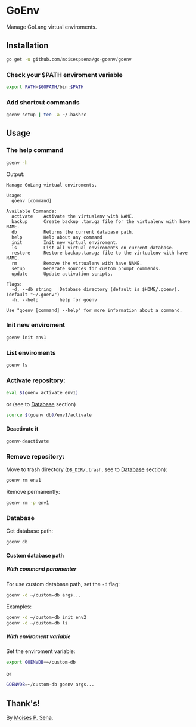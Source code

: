 # GoEnv
Manage GoLang virtual enviroments.

## Installation

```bash
go get -u github.com/moisespsena/go-goenv/goenv
```
### Check your $PATH enviroment variable

```bash
export PATH=$GOPATH/bin:$PATH
```

### Add shortcut commands

```bash
goenv setup | tee -a ~/.bashrc
```

## Usage

### The help command

```bash
goenv -h
```

Output:

```
Manage GoLang virtual enviroments.

Usage:
  goenv [command]

Available Commands:
  activate    Activate the virtualenv with NAME.
  backup      Create backup .tar.gz file for the virtualenv with have NAME.
  db          Returns the current database path.
  help        Help about any command
  init        Init new virtual enviroment.
  ls          List all virtual enviroments on current database.
  restore     Restore backup.tar.gz file to the virtualenv with have NAME.
  rm          Remove the virtualenv with have NAME.
  setup       Generate sources for custom prompt commands.
  update      Update activation scripts.

Flags:
  -d, --db string   Database directory (default is $HOME/.goenv). (default "~/.goenv")
  -h, --help        help for goenv

Use "goenv [command] --help" for more information about a command.
```

### Init new enviroment

```bash
goenv init env1
```

### List enviroments

```bash
goenv ls
```

### Activate repository:

```bash
eval $(goenv activate env1)
```

or (see to [Database](#database) section)

```bash
source $(goenv db)/env1/activate
```

#### Deactivate it

```bash
goenv-deactivate
```

### Remove repository:

Move to trash directory (`DB_DIR/.trash`, see to [Database](#database) section):
```bash
goenv rm env1
```

Remove permanently:
```bash
goenv rm -p env1
```

### Database

Get database path:

```bash
goenv db
```

#### Custom database path

##### With command paramenter
For use custom database path, set the `-d` flag:

```bash
goenv -d ~/custom-db args...
```

Examples:

```bash
goenv -d ~/custom-db init env2
goenv -d ~/custom-db ls
```

##### With enviroment variable

Set the enviroment variable:
 
```bash
export GOENVDB=~/custom-db
```

or

```bash
GOENVDB=~/custom-db goenv args...
```

## Thank's!

By [Moises P. Sena](https://github.com/moisespsena).